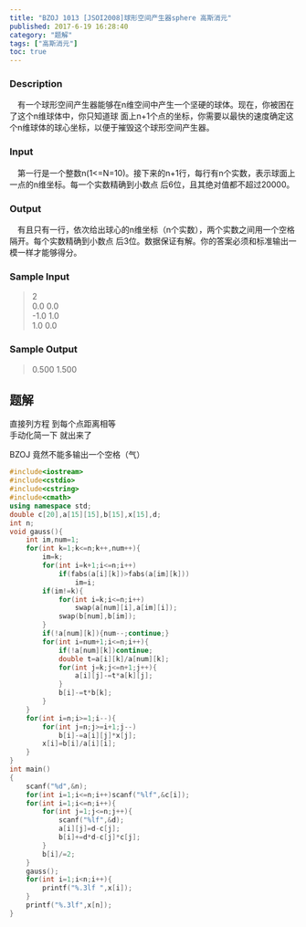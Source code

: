 ```yaml
---
title: "BZOJ 1013 [JSOI2008]球形空间产生器sphere 高斯消元"
published: 2017-6-19 16:28:40
category: "题解"
tags: ["高斯消元"]
toc: true
---
```


### Description
　有一个球形空间产生器能够在n维空间中产生一个坚硬的球体。现在，你被困在了这个n维球体中，你只知道球
面上n+1个点的坐标，你需要以最快的速度确定这个n维球体的球心坐标，以便于摧毁这个球形空间产生器。
<!--more--> 
### Input
　第一行是一个整数n(1<=N=10)。接下来的n+1行，每行有n个实数，表示球面上一点的n维坐标。每一个实数精确到小数点
后6位，且其绝对值都不超过20000。
### Output
　有且只有一行，依次给出球心的n维坐标（n个实数），两个实数之间用一个空格隔开。每个实数精确到小数点
后3位。数据保证有解。你的答案必须和标准输出一模一样才能够得分。
### Sample Input
>2  
0.0 0.0  
-1.0 1.0  
1.0 0.0  

### Sample Output
>0.500 1.500  

## 题解
直接列方程 到每个点距离相等  
手动化简一下 就出来了  

BZOJ 竟然不能多输出一个空格（气）  

```c++
#include<iostream>
#include<cstdio>
#include<cstring>
#include<cmath>
using namespace std;
double c[20],a[15][15],b[15],x[15],d;
int n;
void gauss(){
    int im,num=1;
    for(int k=1;k<=n;k++,num++){
        im=k;
        for(int i=k+1;i<=n;i++)
            if(fabs(a[i][k])>fabs(a[im][k]))
                im=i;
        if(im!=k){
            for(int i=k;i<=n;i++)
                swap(a[num][i],a[im][i]);
            swap(b[num],b[im]);
        }
        if(!a[num][k]){num--;continue;}
        for(int i=num+1;i<=n;i++){
            if(!a[num][k])continue;
            double t=a[i][k]/a[num][k];
            for(int j=k;j<=n+1;j++){
                a[i][j]-=t*a[k][j];
            }
            b[i]-=t*b[k];
        }
    }
    for(int i=n;i>=1;i--){
        for(int j=n;j>=i+1;j--)
            b[i]-=a[i][j]*x[j];
        x[i]=b[i]/a[i][i];
    }
}
int main()
{
    scanf("%d",&n);
    for(int i=1;i<=n;i++)scanf("%lf",&c[i]);
    for(int i=1;i<=n;i++){
        for(int j=1;j<=n;j++){
            scanf("%lf",&d);
            a[i][j]=d-c[j];
            b[i]+=d*d-c[j]*c[j];
        }
        b[i]/=2;
    }
    gauss();
    for(int i=1;i<n;i++){
        printf("%.3lf ",x[i]);
    }
    printf("%.3lf",x[n]);
}
```